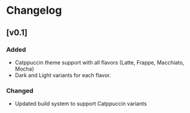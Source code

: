 # Changelog

## [v0.1]

### Added
- Catppuccin theme support with all flavors (Latte, Frappe, Macchiato, Mocha)
- Dark and Light variants for each flavor.

### Changed
- Updated build system to support Catppuccin variants
